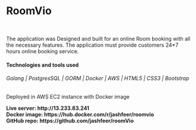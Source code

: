 <h1>RoomVio</h1><br>
<p>The application was Designed and built for an online Room booking with all the necessary features. The application must provide customers 24*7 hours online booking service.</p>
<h4>Technologies and tools used</h4>
<h6>Golang  |  PostgresSQL  |  GORM  |  Docker  |  AWS  |  HTML5  |  CSS3  |  Bootstrap</h6>  
<p>Deployed in AWS EC2 instance with Docker image</p>
<b>Live server: http://13.233.83.241</b><br>
<b>Docker image: https://hub.docker.com/r/jashfeer/roomvio</b><br>
<b>GitHub repo: https://github.com/jashfeer/roomVio</b>
